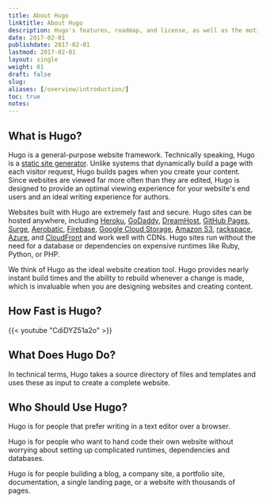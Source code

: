 ```yaml
---
title: About Hugo
linktitle: About Hugo
description: Hugo's features, roadmap, and license, as well as the motivation behind creating Hugo.
date: 2017-02-01
publishdate: 2017-02-01
lastmod: 2017-02-01
layout: single
weight: 01
draft: false
slug:
aliases: [/overview/introduction/]
toc: true
notes:
---
```


## What is Hugo?

Hugo is a general-purpose website framework. Technically speaking, Hugo is a [static site generator][]. Unlike systems that dynamically build a page with each visitor request, Hugo builds pages when you create your content. Since websites are viewed far more often than they are edited, Hugo is designed to provide an optimal viewing experience for your website's end users and an ideal writing experience for authors.

Websites built with Hugo are extremely fast and secure. Hugo sites can be hosted anywhere, including [Heroku][], [GoDaddy][], [DreamHost][], [GitHub Pages][], [Surge][], [Aerobatic][], [Firebase][], [Google Cloud Storage][], [Amazon S3][], [rackspace][], [Azure][], and [CloudFront][] and work well with CDNs. Hugo sites run without the need for a database or dependencies on expensive runtimes like Ruby, Python, or PHP.

We think of Hugo as the ideal website creation tool. Hugo provides nearly instant build times and the ability to rebuild whenever a change is made, which is invaluable when you are designing websites and creating content.

## How Fast is Hugo?

{{< youtube "CdiDYZ51a2o" >}}


## What Does Hugo Do?

In technical terms, Hugo takes a source directory of files and templates and uses these as input to create a complete website.

## Who Should Use Hugo?

Hugo is for people that prefer writing in a text editor over a browser.

Hugo is for people who want to hand code their own website without worrying about setting up complicated runtimes, dependencies and databases.

Hugo is for people building a blog, a company site, a portfolio site, documentation, a single landing page, or a website with thousands of pages.

[Aerobatic]: https://www.aerobatic.com/
[Amazon S3]: http://aws.amazon.com/s3/
[Azure]: https://blogs.msdn.microsoft.com/acoat/2016/01/28/publish-a-static-web-site-using-azure-web-apps/
[CloudFront]: http://aws.amazon.com/cloudfront/ "Amazon CloudFront"
[DreamHost]: http://www.dreamhost.com/
[Firebase]: https://firebase.google.com/docs/hosting/ "Firebase static hosting"
[GitHub Pages]: https://pages.github.com/
[GitLab]: https://about.gitlab.com
[GoDaddy]: https://www.godaddy.com/ "Godaddy.com Hosting"
[Google Cloud Storage]: http://cloud.google.com/storage/
[Heroku]: https://www.heroku.com/
[Jekyll]: http://jekyllrb.com/
[Middleman]: https://middlemanapp.com/
[Nanoc]: http://nanoc.ws/
[rackspace]: https://www.rackspace.com/cloud/files
[static site generator]: /about-hugo/benefits-of-static/
[Surge]: https://surge.sh
